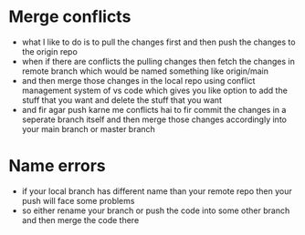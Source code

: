 # Merge conflicts

- what I like to do is to pull the changes first and then push the changes to the origin repo
- when if there are conflicts the pulling changes then fetch the changes in remote branch which would be named something like origin/main
- and then merge those changes in the local repo using conflict management system of vs code which gives you like option to add the stuff that you want and delete the stuff that you want 
- and fir agar push karne me conflicts hai to fir commit the changes in a seperate branch itself and then merge those changes accordingly into your main branch or master branch

# Name errors

- if your local branch has different name than your remote repo then your push will face some problems 
- so either rename your branch or push the code into some other branch and then merge the code there